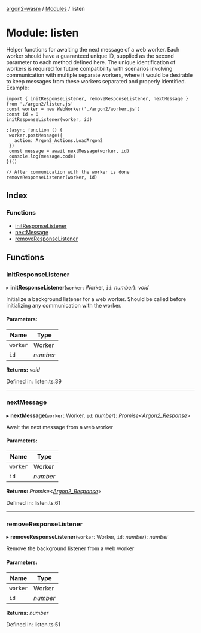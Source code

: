 [argon2-wasm](../README.md) / [Modules](../modules.md) / listen

# Module: listen

Helper functions for awaiting the next message of a web worker.
Each worker should have a guaranteed unique ID, supplied as the second parameter to each method defined here.
The unique identification of workers is required for future compatibility with scenarios involving communication with multiple separate workers,
where it would be desirable to keep messages from these workers separated and properly identified.
Example:

```
import { initResponseListener, removeResponseListener, nextMessage } from './argon2/listen.js'
const worker = new WebWorker('./argon2/worker.js')
const id = 0
initResponseListener(worker, id)

;(async function () {
 worker.postMessage({
   action: Argon2_Actions.LoadArgon2
 })
 const message = await nextMessage(worker, id)
 console.log(message.code)
})()

// After communication with the worker is done
removeResponseListener(worker, id)
```

## Index

### Functions

* [initResponseListener](listen.md#initresponselistener)
* [nextMessage](listen.md#nextmessage)
* [removeResponseListener](listen.md#removeresponselistener)

## Functions

### initResponseListener

▸ **initResponseListener**(`worker`: Worker, `id`: *number*): *void*

Initialize a background listener for a web worker. Should be called before initializing any communication with the worker.

#### Parameters:

Name | Type |
------ | ------ |
`worker` | Worker |
`id` | *number* |

**Returns:** *void*

Defined in: listen.ts:39

___

### nextMessage

▸ **nextMessage**(`worker`: Worker, `id`: *number*): *Promise*<[*Argon2\_Response*](../interfaces/argon2.argon2_response.md)\>

Await the next message from a web worker

#### Parameters:

Name | Type |
------ | ------ |
`worker` | Worker |
`id` | *number* |

**Returns:** *Promise*<[*Argon2\_Response*](../interfaces/argon2.argon2_response.md)\>

Defined in: listen.ts:61

___

### removeResponseListener

▸ **removeResponseListener**(`worker`: Worker, `id`: *number*): *number*

Remove the background listener from a web worker

#### Parameters:

Name | Type |
------ | ------ |
`worker` | Worker |
`id` | *number* |

**Returns:** *number*

Defined in: listen.ts:51
